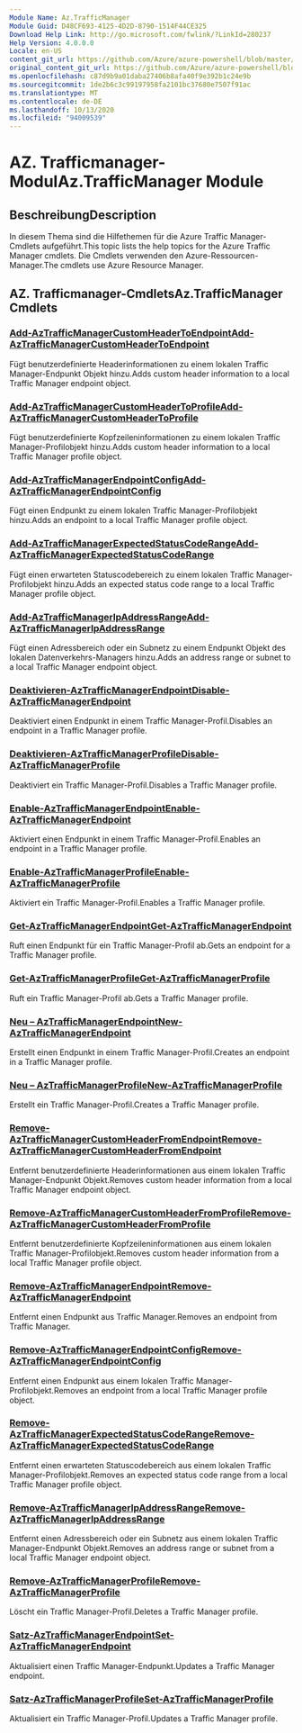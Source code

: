 ```yaml
---
Module Name: Az.TrafficManager
Module Guid: D48CF693-4125-4D2D-8790-1514F44CE325
Download Help Link: http://go.microsoft.com/fwlink/?LinkId=280237
Help Version: 4.0.0.0
Locale: en-US
content_git_url: https://github.com/Azure/azure-powershell/blob/master/src/TrafficManager/TrafficManager/help/Az.TrafficManager.md
original_content_git_url: https://github.com/Azure/azure-powershell/blob/master/src/TrafficManager/TrafficManager/help/Az.TrafficManager.md
ms.openlocfilehash: c87d9b9a01daba27406b8afa40f9e392b1c24e9b
ms.sourcegitcommit: 1de2b6c3c99197958fa2101bc37680e7507f91ac
ms.translationtype: MT
ms.contentlocale: de-DE
ms.lasthandoff: 10/13/2020
ms.locfileid: "94009539"
---
```

# <span data-ttu-id="20298-101">AZ. Trafficmanager-Modul</span><span class="sxs-lookup"><span data-stu-id="20298-101">Az.TrafficManager Module</span></span>
## <span data-ttu-id="20298-102">Beschreibung</span><span class="sxs-lookup"><span data-stu-id="20298-102">Description</span></span>
<span data-ttu-id="20298-103">In diesem Thema sind die Hilfethemen für die Azure Traffic Manager-Cmdlets aufgeführt.</span><span class="sxs-lookup"><span data-stu-id="20298-103">This topic lists the help topics for the Azure Traffic Manager cmdlets.</span></span> <span data-ttu-id="20298-104">Die Cmdlets verwenden den Azure-Ressourcen-Manager.</span><span class="sxs-lookup"><span data-stu-id="20298-104">The cmdlets use Azure Resource Manager.</span></span>

## <span data-ttu-id="20298-105">AZ. Trafficmanager-Cmdlets</span><span class="sxs-lookup"><span data-stu-id="20298-105">Az.TrafficManager Cmdlets</span></span>
### [<span data-ttu-id="20298-106">Add-AzTrafficManagerCustomHeaderToEndpoint</span><span class="sxs-lookup"><span data-stu-id="20298-106">Add-AzTrafficManagerCustomHeaderToEndpoint</span></span>](Add-AzTrafficManagerCustomHeaderToEndpoint.md)
<span data-ttu-id="20298-107">Fügt benutzerdefinierte Headerinformationen zu einem lokalen Traffic Manager-Endpunkt Objekt hinzu.</span><span class="sxs-lookup"><span data-stu-id="20298-107">Adds custom header information to a local Traffic Manager endpoint object.</span></span>

### [<span data-ttu-id="20298-108">Add-AzTrafficManagerCustomHeaderToProfile</span><span class="sxs-lookup"><span data-stu-id="20298-108">Add-AzTrafficManagerCustomHeaderToProfile</span></span>](Add-AzTrafficManagerCustomHeaderToProfile.md)
<span data-ttu-id="20298-109">Fügt benutzerdefinierte Kopfzeileninformationen zu einem lokalen Traffic Manager-Profilobjekt hinzu.</span><span class="sxs-lookup"><span data-stu-id="20298-109">Adds custom header information to a local Traffic Manager profile object.</span></span>

### [<span data-ttu-id="20298-110">Add-AzTrafficManagerEndpointConfig</span><span class="sxs-lookup"><span data-stu-id="20298-110">Add-AzTrafficManagerEndpointConfig</span></span>](Add-AzTrafficManagerEndpointConfig.md)
<span data-ttu-id="20298-111">Fügt einen Endpunkt zu einem lokalen Traffic Manager-Profilobjekt hinzu.</span><span class="sxs-lookup"><span data-stu-id="20298-111">Adds an endpoint to a local Traffic Manager profile object.</span></span>

### [<span data-ttu-id="20298-112">Add-AzTrafficManagerExpectedStatusCodeRange</span><span class="sxs-lookup"><span data-stu-id="20298-112">Add-AzTrafficManagerExpectedStatusCodeRange</span></span>](Add-AzTrafficManagerExpectedStatusCodeRange.md)
<span data-ttu-id="20298-113">Fügt einen erwarteten Statuscodebereich zu einem lokalen Traffic Manager-Profilobjekt hinzu.</span><span class="sxs-lookup"><span data-stu-id="20298-113">Adds an expected status code range to a local Traffic Manager profile object.</span></span>

### [<span data-ttu-id="20298-114">Add-AzTrafficManagerIpAddressRange</span><span class="sxs-lookup"><span data-stu-id="20298-114">Add-AzTrafficManagerIpAddressRange</span></span>](Add-AzTrafficManagerIpAddressRange.md)
<span data-ttu-id="20298-115">Fügt einen Adressbereich oder ein Subnetz zu einem Endpunkt Objekt des lokalen Datenverkehrs-Managers hinzu.</span><span class="sxs-lookup"><span data-stu-id="20298-115">Adds an address range or subnet to a local Traffic Manager endpoint object.</span></span>

### [<span data-ttu-id="20298-116">Deaktivieren-AzTrafficManagerEndpoint</span><span class="sxs-lookup"><span data-stu-id="20298-116">Disable-AzTrafficManagerEndpoint</span></span>](Disable-AzTrafficManagerEndpoint.md)
<span data-ttu-id="20298-117">Deaktiviert einen Endpunkt in einem Traffic Manager-Profil.</span><span class="sxs-lookup"><span data-stu-id="20298-117">Disables an endpoint in a Traffic Manager profile.</span></span>

### [<span data-ttu-id="20298-118">Deaktivieren-AzTrafficManagerProfile</span><span class="sxs-lookup"><span data-stu-id="20298-118">Disable-AzTrafficManagerProfile</span></span>](Disable-AzTrafficManagerProfile.md)
<span data-ttu-id="20298-119">Deaktiviert ein Traffic Manager-Profil.</span><span class="sxs-lookup"><span data-stu-id="20298-119">Disables a Traffic Manager profile.</span></span>

### [<span data-ttu-id="20298-120">Enable-AzTrafficManagerEndpoint</span><span class="sxs-lookup"><span data-stu-id="20298-120">Enable-AzTrafficManagerEndpoint</span></span>](Enable-AzTrafficManagerEndpoint.md)
<span data-ttu-id="20298-121">Aktiviert einen Endpunkt in einem Traffic Manager-Profil.</span><span class="sxs-lookup"><span data-stu-id="20298-121">Enables an endpoint in a Traffic Manager profile.</span></span>

### [<span data-ttu-id="20298-122">Enable-AzTrafficManagerProfile</span><span class="sxs-lookup"><span data-stu-id="20298-122">Enable-AzTrafficManagerProfile</span></span>](Enable-AzTrafficManagerProfile.md)
<span data-ttu-id="20298-123">Aktiviert ein Traffic Manager-Profil.</span><span class="sxs-lookup"><span data-stu-id="20298-123">Enables a Traffic Manager profile.</span></span>

### [<span data-ttu-id="20298-124">Get-AzTrafficManagerEndpoint</span><span class="sxs-lookup"><span data-stu-id="20298-124">Get-AzTrafficManagerEndpoint</span></span>](Get-AzTrafficManagerEndpoint.md)
<span data-ttu-id="20298-125">Ruft einen Endpunkt für ein Traffic Manager-Profil ab.</span><span class="sxs-lookup"><span data-stu-id="20298-125">Gets an endpoint for a Traffic Manager profile.</span></span>

### [<span data-ttu-id="20298-126">Get-AzTrafficManagerProfile</span><span class="sxs-lookup"><span data-stu-id="20298-126">Get-AzTrafficManagerProfile</span></span>](Get-AzTrafficManagerProfile.md)
<span data-ttu-id="20298-127">Ruft ein Traffic Manager-Profil ab.</span><span class="sxs-lookup"><span data-stu-id="20298-127">Gets a Traffic Manager profile.</span></span>

### [<span data-ttu-id="20298-128">Neu – AzTrafficManagerEndpoint</span><span class="sxs-lookup"><span data-stu-id="20298-128">New-AzTrafficManagerEndpoint</span></span>](New-AzTrafficManagerEndpoint.md)
<span data-ttu-id="20298-129">Erstellt einen Endpunkt in einem Traffic Manager-Profil.</span><span class="sxs-lookup"><span data-stu-id="20298-129">Creates an endpoint in a Traffic Manager profile.</span></span>

### [<span data-ttu-id="20298-130">Neu – AzTrafficManagerProfile</span><span class="sxs-lookup"><span data-stu-id="20298-130">New-AzTrafficManagerProfile</span></span>](New-AzTrafficManagerProfile.md)
<span data-ttu-id="20298-131">Erstellt ein Traffic Manager-Profil.</span><span class="sxs-lookup"><span data-stu-id="20298-131">Creates a Traffic Manager profile.</span></span>

### [<span data-ttu-id="20298-132">Remove-AzTrafficManagerCustomHeaderFromEndpoint</span><span class="sxs-lookup"><span data-stu-id="20298-132">Remove-AzTrafficManagerCustomHeaderFromEndpoint</span></span>](Remove-AzTrafficManagerCustomHeaderFromEndpoint.md)
<span data-ttu-id="20298-133">Entfernt benutzerdefinierte Headerinformationen aus einem lokalen Traffic Manager-Endpunkt Objekt.</span><span class="sxs-lookup"><span data-stu-id="20298-133">Removes custom header information from a local Traffic Manager endpoint object.</span></span>

### [<span data-ttu-id="20298-134">Remove-AzTrafficManagerCustomHeaderFromProfile</span><span class="sxs-lookup"><span data-stu-id="20298-134">Remove-AzTrafficManagerCustomHeaderFromProfile</span></span>](Remove-AzTrafficManagerCustomHeaderFromProfile.md)
<span data-ttu-id="20298-135">Entfernt benutzerdefinierte Kopfzeileninformationen aus einem lokalen Traffic Manager-Profilobjekt.</span><span class="sxs-lookup"><span data-stu-id="20298-135">Removes custom header information from a local Traffic Manager profile object.</span></span>

### [<span data-ttu-id="20298-136">Remove-AzTrafficManagerEndpoint</span><span class="sxs-lookup"><span data-stu-id="20298-136">Remove-AzTrafficManagerEndpoint</span></span>](Remove-AzTrafficManagerEndpoint.md)
<span data-ttu-id="20298-137">Entfernt einen Endpunkt aus Traffic Manager.</span><span class="sxs-lookup"><span data-stu-id="20298-137">Removes an endpoint from Traffic Manager.</span></span>

### [<span data-ttu-id="20298-138">Remove-AzTrafficManagerEndpointConfig</span><span class="sxs-lookup"><span data-stu-id="20298-138">Remove-AzTrafficManagerEndpointConfig</span></span>](Remove-AzTrafficManagerEndpointConfig.md)
<span data-ttu-id="20298-139">Entfernt einen Endpunkt aus einem lokalen Traffic Manager-Profilobjekt.</span><span class="sxs-lookup"><span data-stu-id="20298-139">Removes an endpoint from a local Traffic Manager profile object.</span></span>

### [<span data-ttu-id="20298-140">Remove-AzTrafficManagerExpectedStatusCodeRange</span><span class="sxs-lookup"><span data-stu-id="20298-140">Remove-AzTrafficManagerExpectedStatusCodeRange</span></span>](Remove-AzTrafficManagerExpectedStatusCodeRange.md)
<span data-ttu-id="20298-141">Entfernt einen erwarteten Statuscodebereich aus einem lokalen Traffic Manager-Profilobjekt.</span><span class="sxs-lookup"><span data-stu-id="20298-141">Removes an expected status code range from a local Traffic Manager profile object.</span></span>

### [<span data-ttu-id="20298-142">Remove-AzTrafficManagerIpAddressRange</span><span class="sxs-lookup"><span data-stu-id="20298-142">Remove-AzTrafficManagerIpAddressRange</span></span>](Remove-AzTrafficManagerIpAddressRange.md)
<span data-ttu-id="20298-143">Entfernt einen Adressbereich oder ein Subnetz aus einem lokalen Traffic Manager-Endpunkt Objekt.</span><span class="sxs-lookup"><span data-stu-id="20298-143">Removes an address range or subnet from a local Traffic Manager endpoint object.</span></span>

### [<span data-ttu-id="20298-144">Remove-AzTrafficManagerProfile</span><span class="sxs-lookup"><span data-stu-id="20298-144">Remove-AzTrafficManagerProfile</span></span>](Remove-AzTrafficManagerProfile.md)
<span data-ttu-id="20298-145">Löscht ein Traffic Manager-Profil.</span><span class="sxs-lookup"><span data-stu-id="20298-145">Deletes a Traffic Manager profile.</span></span>

### [<span data-ttu-id="20298-146">Satz-AzTrafficManagerEndpoint</span><span class="sxs-lookup"><span data-stu-id="20298-146">Set-AzTrafficManagerEndpoint</span></span>](Set-AzTrafficManagerEndpoint.md)
<span data-ttu-id="20298-147">Aktualisiert einen Traffic Manager-Endpunkt.</span><span class="sxs-lookup"><span data-stu-id="20298-147">Updates a Traffic Manager endpoint.</span></span>

### [<span data-ttu-id="20298-148">Satz-AzTrafficManagerProfile</span><span class="sxs-lookup"><span data-stu-id="20298-148">Set-AzTrafficManagerProfile</span></span>](Set-AzTrafficManagerProfile.md)
<span data-ttu-id="20298-149">Aktualisiert ein Traffic Manager-Profil.</span><span class="sxs-lookup"><span data-stu-id="20298-149">Updates a Traffic Manager profile.</span></span>

